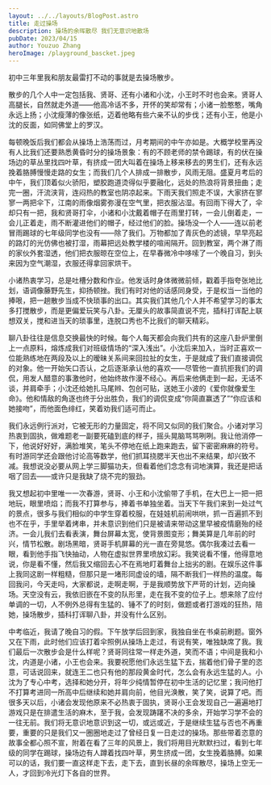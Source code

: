 ```yaml
---
layout: ../../layouts/BlogPost.astro
title: 走过操场
description: 操场的余晖散尽 我们无意识地散场
pubDate: 2023/04/15
author: Youzuo Zhang
heroImage: /playground_bascket.jpeg
---
```


初中三年里我和朋友最雷打不动的事就是去操场散步。

散步的几个人中一定包括我、贤哥、还有小诸和小沈，小王时不时也会来。贤哥人高腿长，自然就走外道——他高冷话不多，开怀的笑却常有；小诸一脸憨憨，嘴角永远上扬；小沈瘦薄的像张纸，迈着他略有些六亲不认的步伐；还有小王，他是小沈的反面，如同佛堂上的罗汉。

每顿晚饭后我们都会从操场上浩荡而过，月考期间的中午亦如是。大概学校里再没有人比我们还要熟悉黄昏时分的操场景象：有的不顾老师的禁令踢球，有的伏在操场边的草丛里找四叶草，有挤成一团大叫着在操场上移来移去的男生们，还有永远挽着胳膊慢慢走路的女生；而我们几个人排成一排散步，风雨无阻。盛夏月考后的中午，我们顶着似火骄阳，塑胶跑道烫得似乎要融化，远处的热浪将背景扭曲；走完一圈，汗流浃背，连闷热的教室也阴凉起来。下雨天我们照走不误，大家挤在寥寥一两把伞下，江南的雨像烟雾弥漫在空气里，把衣服沾湿。有回雨下得大了，伞却只有一把，我和贤哥打伞，小诸和小沈戴着帽子在雨里打转，一会儿倒着走，一会儿正着走，雨不断灌进他们的帽子，经过他们的脸。操场没一个人——连以前老冒雨踢球的七年级同学也没有——除了我们。万物都加了青灰色的滤镜，早早亮起的路灯的光仿佛也被打湿，雨幕把远处教学楼的喧闹隔开。回到教室，两个淋了雨的家伙外套湿透，他们把衣服晾在空位上，在早春微冷中哆嗦了一个晚自习，到头来因为空气潮湿，衣服还得拿回家烘干。

小诸热衷学习，总是吐槽分数和作业。他发话时身体微微前倾，戳着手指夸张地比划，语调像藤野先生，抑扬顿挫。我们有时对他的话感同身受，于是权当一当他的捧哏，把一趟散步当成不快琐事的出口。其实我们其他几个人并不希望学习的事太多打搅散步，而是更偏爱玩笑与八卦。无厘头的故事简直说不完，插科打诨配上联想双关，搅和进当天的琐事里，连脱口秀也不比我们的聊天精彩。

聊八卦往往是信息交换最快的时候。每个人每天都会向我们共有的这座八卦炉里倒上一点原料，熔炼成我们对班级情场的“深入浅出”。小沈后来加入，当时正喜欢一位能熟练地在两段及以上的暧昧关系间来回拉扯的女生，于是就成了我们直接调侃的对象。他一开始矢口否认，之后逐渐承认他的喜欢——尽管他一直抗拒我们的调侃，用发人醋意的事激他时，他始终故作漫不经心。再后来他俩走到一起，无话不谈，并肩牵手；小沈还给她扎马尾辫、包创可贴，送她王小波的《爱你就像爱生命》。他和情敌的角逐也终于分出胜负，我们的调侃变成“你简直赢透了”“你应该和她接吻”，而他面色绯红，笑着劝我们适可而止。

我们永远例行派对，它被无形的力量固定，将不同又似同的我们聚合。小诸对学习热衷到固执，做难题老一副要死磕到底的样子，摇头晃脑骂骂咧咧。我让他消停一下，他说好好好，满脸堆笑，笔头不停地在纸上跑来跑去，留下密密麻麻的符号。有时游同学还会跟他讨论高等数学，他们抓耳挠腮半天也出不来结果，却兴致不减。我想说没必要从网上学三脚猫功夫，但看着他们念念有词地演算，我还是把话咽了回去——或许只是我缺了烧不完的狠劲。

我又想起初中里唯一一次春游，贤哥、小王和小沈偷带了手机，在大巴上一把一把地玩，眼里喷焰；而我不打算参与，捧着书单独坐着。当天下午我们来到一处过气的景点，很多与我们相似的中学生穿着校服，在娃娃机前闹哄哄，抓一百遍抓不到也不在乎，手里举着烤串，并未意识到他们只是被请来带动这里早被疫情磨殆的经济。一会儿我们去看表演，舞台屏幕太宽，使背景图变形；舞美算是几年前的时兴，情节松散。剧场黑暗，贤哥手机屏幕的光一直在旁晃悠。偶尔我凑过去看一眼，看到他手指飞快抽动，人物在虚拟世界里喷放幻彩。我笑说看不懂，他得意地说，你是看不懂，然后我又缩回去心不在焉地盯着舞台上拙劣的剧。在娱乐这件事上我同这剧一样粗糙，但那只是一堵形同虚设的墙，隔不断我们一样热的温度。每回我问，今天走吗，大家都说，走啊走啊，于是我顺势放下严苛的计划，迈向操场。天空没有云，我依旧嵌在不变的队形里，走在我不变的位子上。想来除了应付单调的一切，人不例外总得有生猛的、锤不了的时刻，做题或者打游戏的狂热，陪她，操场散步，插科打诨聊八卦，并没有什么区别。

中考临近，我请了晚自习的假。下午放学后回到家，我独自坐在书桌前刷题。窗外又在下雨，此时他们应该打着伞照例从操场上走过，有说有笑，唯独缺席了我。我们最后一次散步会是什么样呢？贤哥同往常一样走外道，笑而不语；中间是我和小沈，内道是小诸，小王也会来。我要祝愿他们永远生猛下去，揣着他们骨子里的恣意，可话说回来，就连王二也只有他的那段黄金时代，怎么会有永远生猛的人。小沈为了专心中考，选择和她分开，将年少纯情暂停在初中生活的记忆里；我问他打不打算考进同一所高中后继续和她并肩向前，他目光涣散，笑了笑，说算了吧。而很多天以后，小诸会发现他原来不必热衷于固执，贤哥小王会发现自己一遍遍地打游戏只是在排遣生活的麻木，至于我，会发现踌躇不决的多余，开始学习学不会的一往无前。我们将无意识地意识到这一切，或远或近，于是继续生猛与否也不再重要，重要的只是我们又一圈圈地走过了曾经日复一日走过的操场。那些带着恣意的故事全都心照不宣，附着在看了三年的风景上，我们将用目光默默扫过，看到七年级的同学在踢球，操场边有人蹲着找四叶草，男生挤成一团，女生挽着胳膊。如果可以的话，我们要一直这样走下去，走下去，直到长昼的余晖散尽，操场上空无一人，才回到冷光灯下各自的世界。